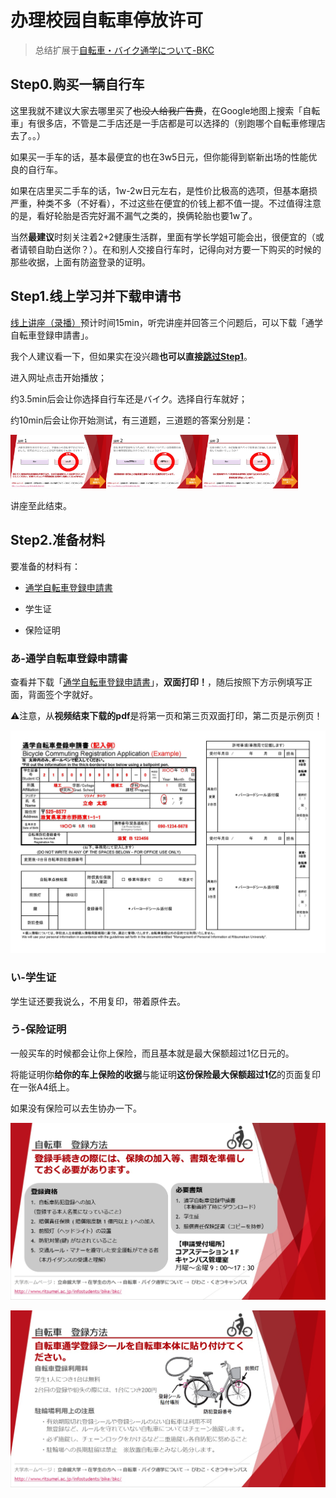 # 办理校园自転車停放许可

> 总结扩展于[自転車・バイク通学について-BKC](https://www.ritsumei.ac.jp/infostudents/bike/bkc)

## Step0.购买一辆自行车

这里我就不建议大家去哪里买了~~也没人给我广告费~~，在Google地图上搜索「自転車」有很多店，不管是二手店还是一手店都是可以选择的（别跑哪个自転車修理店去了。。）

如果买一手车的话，基本最便宜的也在3w5日元，但你能得到崭新出场的性能优良的自行车。

如果在店里买二手车的话，1w-2w日元左右，是性价比极高的选项，但基本磨损严重，种类不多（不好看），不过这些在便宜的价钱上都不值一提。不过值得注意的是，看好轮胎是否完好漏不漏气之类的，换俩轮胎也要1w了。

当然**最建议**时刻关注着2+2健康生活群，里面有学长学姐可能会出，很便宜的（或者请顿自助白送你？）。在和别人交接自行车时，记得向对方要一下购买的时候的那些收据，上面有防盗登录的证明。

## Step1.线上学习并下载申请书

[线上讲座（录播）](https://www.pip-maker.com/?view=4jxm)预计时间15min，听完讲座并回答三个问题后，可以下载「通学自転車登録申請書」。

我个人建议看一下，但如果实在没兴趣**也可以直接[跳过Step1](https://luopzh.github.io/University-R/pages/jitensya#Step2.%E5%87%86%E5%A4%87%E6%9D%90%E6%96%99)**。

进入网址点击开始播放；

约3.5min后会让你选择自行车还是バイク。选择自行车就好；

约10min后会让你开始测试，有三道题，三道题的答案分别是：

<img src="pictures/image-20221021125724185.png" alt="image-20221021125724185" style="zoom:15%;" /><img src="pictures/image-20221021125753449.png" alt="image-20221021125753449" style="zoom:15%;" /><img src="pictures/image-20221021133306493.png" alt="image-20221021133306493" style="zoom:15%;" />

讲座至此结束。

## Step2.准备材料

要准备的材料有：

- [通学自転車登録申請書](https://luopzh.github.io/University-R/files/200827BicycleCommutingRegistrationApplication.pdf)

- 学生证

- 保险证明

### あ-通学自転車登録申請書

查看并下载「[通学自転車登録申請書](https://luopzh.github.io/University-R/files/200827BicycleCommutingRegistrationApplication.pdf)」，**双面打印！**，随后按照下方示例填写正面，背面签个字就好。

⚠️注意，从**视频结束下载的pdf**是将第一页和第三页双面打印，第二页是示例页！

![200827BicycleCommutingRegistrationApplication_页面_2](pictures/200827BicycleCommutingRegistrationApplication_page_2.jpg)

### い-学生证

学生证还要我说么，不用复印，带着原件去。

### う-保险证明

一般买车的时候都会让你上保险，而且基本就是最大保额超过1亿日元的。

将能证明你**给你的车上保险的收据**与能证明**这份保险最大保额超过1亿**的页面复印在一张A4纸上。

如果没有保险可以去生协办一下。



![image-20221021125051842](pictures/image-20221021125051842.png)

![image-20221021125145919](pictures/image-20221021125145919.png)